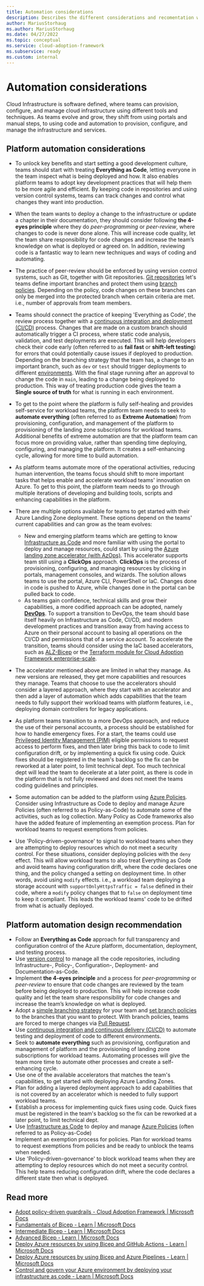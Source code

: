 ```yaml
---
title: Automation considerations
description: Describes the different considerations and recomentation when automating deployment of Azure Landing Zone and platform services
author: MariusStorhaug
ms.author: MariusStorhaug
ms.date: 04/27/2022
ms.topic: conceptual
ms.service: cloud-adoption-framework
ms.subservice: ready
ms.custom: internal
---
```


# Automation considerations

Cloud Infrastructure is software defined, where teams can provision, configure, and manage cloud infrastructure using different tools and techniques. As teams evolve and grow, they shift from using portals and manual steps, to using code and automation to provision, configure, and manage the infrastructure and services.

## Platform automation considerations

- To unlock key benefits and start setting a good development culture, teams should start with treating **Everything as Code**, letting everyone in the team inspect what is being deployed and how. It also enables platform teams to adopt key development practices that will help them to be more agile and efficient. By keeping code in repositories and using version control systems, teams can track changes and control what changes they want into production.
- When the team wants to deploy a change to the infrastructure or update a chapter in their documentation, they should consider following **the 4-eyes principle** where they do _peer-programming_ or _peer-review_, where changes to code is never done alone. This will increase code quality, let the team share responsibility for code changes and increase the team’s knowledge on what is deployed or agreed on. In addition, reviewing code is a fantastic way to learn new techniques and ways of coding and automating.
- The practice of peer-review should be enforced by using version control systems, such as Git, together with Git repositories. [Git repositories](../considerations/development-strategy-development-lifecycle.md#repository-strategy) let's teams define important branches and protect them using [branch policies](../considerations/development-strategy-development-lifecycle.md#branch-strategy). Depending on the policy, code changes on these branches can only be merged into the protected branch when certain criteria are met. i.e., number of approvals from team members.
- Teams should connect the practice of keeping 'Everything as Code', the review process together with a [continuous integration and deployment (CI/CD)](../considerations/development-strategy-development-lifecycle.md#automated-builds) process. Changes that are made on a custom branch should automatically trigger a CI process, where static code analysis, validation, and test deployments are executed. This will help developers check their code early (often referred to as **fail fast** or **shift-left testing**) for errors that could potentially cause issues if deployed to production. Depending on the branching strategy that the team has, a change to an important branch, such as `dev` or `test` should trigger deployments to different [environments](../considerations/environments.md). With the final stage running after an approval to change the code in `main`, leading to a change being deployed to production. This way of treating production code gives the team a **Single source of truth** for what is running in each environment.
- To get to the point where the platform is fully self-healing and provides self-service for workload teams, the platform team needs to seek to **automate everything** (often referred to as **Extreme Automation**) from provisioning, configuration, and management of the platform to provisioning of the landing zone subscriptions for workload teams. Additional benefits of extreme automation are that the platform team can focus more on providing value, rather than spending time deploying, configuring, and managing the platform. It creates a self-enhancing cycle, allowing for more time to build automation.
- As platform teams automate more of the operational activities, reducing human intervention, the teams focus should shift to more important tasks that helps enable and accelerate workload teams' innovation on Azure. To get to this point, the platform team needs to go through multiple iterations of developing and building tools, scripts and enhancing capabilities in the platform.
- There are multiple options available for teams to get started with their Azure Landing Zone deployment. These options depend on the teams' current capabilities and can grow as the team evolves:
  - New and emerging platform teams which are getting to know [Infrastructure as Code](/azure/architecture/checklist/dev-ops#management) and more familiar with using the portal to deploy and manage resources, could start by using the [Azure landing zone accelerator (with AzOps)](\landing-zone\index.md#azure-landing-zone-accelerator). This accelerator supports team still using a **ClickOps** approach. **ClickOps** is the process of provisioning, configuring, and managing resources by clicking in portals, management consoles, and wizards. The solution allows teams to use the portal, Azure CLI, PowerShell or IaC. Changes done in code is pushed to Azure, while changes done in the portal can be pulled back to code.
  - As teams gain confidence, technical skills and grow their capabilities, a more codified approach can be adopted, namely **[DevOps](./devops-principles-and-practices.md)**. To support a transition to DevOps, the team should base itself heavily on Infrastructure as Code, CI/CD, and modern development practices and transition away from having access to Azure on their personal account to basing all operations on the CI/CD and permissions that of a service account. To accelerate the transition, teams should consider using the IaC based accelerators, such as [ALZ-Bicep](https://github.com/Azure/ALZ-Bicep) or the [Terraform module for Cloud Adoption Framework enterprise-scale](../enterprise-scale/terraform-module-caf-enterprise-scale.md).

- The accelerator mentioned above are limited in what they manage. As new versions are released, they get more capabilities and resources they manage. Teams that choose to use the accelerators should consider a layered approach, where they start with an accelerator and then add a layer of automation which adds capabilities that the team needs to fully support their workload teams with platform features, i.e., deploying domain controllers for legacy applications.
- As platform teams transition to a more DevOps approach, and reduce the use of their personal accounts, a process should be established for how to handle emergency fixes. For a start, the teams could use [Privileged Identity Management (PIM)](/azure/active-directory/privileged-identity-management/pim-configure) eligible permissions to request access to perform fixes, and then later bring this back to code to limit configuration drift, or by implementing a quick fix using code. Quick fixes should be registered in the team's backlog so the fix can be reworked at a later point, to limit technical dept. Too much technical dept will lead the team to decelerate at a later point, as there is code in the platform that is not fully reviewed and does not meet the teams coding guidelines and principles.
- Some automation can be added to the platform using [Azure Policies](/azure/governance/policy/overview). Consider using Infrastructure as Code to deploy and manage Azure Policies (often referred to as Policy-as-Code) to automate some of the activities, such as log collection. Many Policy as Code frameworks also have the added feature of implementing an exemption process. Plan for workload teams to request exemptions from policies.
- Use 'Policy-driven-governance' to signal to workload teams when they are attempting to deploy resources which do not meet a security control. For these situations, consider deploying policies with the `deny` effect. This will allow workload teams to also treat Everything as Code and avoid teams having configuration drift, where the code declares one thing, and the policy changed a setting on deployment time. In other words, avoid using `modify` effects. i.e., a workload team deploying a storage account with `supportOnlyHttpsTraffic = false` defined in their code, where a `modify` policy changes that to `false` on deployment time to keep it compliant. This leads the workload teams' code to be drifted from what is actually deployed.

## Platform automation design recommendation

- Follow an **Everything as Code** approach for full transparency and configuration control of the Azure platform, documentation, deployment, and testing process.
- Use [version control](/devops/develop/git/what-is-version-control) to manage all the code repositories, including Infrastructure-, Policy-, Configuration-, Deployment- and Documentation-as-Code.
- Implement **the 4-eyes principle** and a process for _peer-programming_ or _peer-review_ to ensure that code changes are reviewed by the team before being deployed to production. This will help increase code quality and let the team share responsibility for code changes and increase the team’s knowledge on what is deployed.
- Adopt a [simple branching strategy](/azure/devops/repos/git/git-branching-guidance) for your team and [set branch policies](/azure/devops/repos/git/branch-policies) to the branches that you want to protect. With branch policies, teams are forced to merge changes via [Pull Request](/azure/devops/repos/git/about-pull-requests).
- Use [continuous integration and continuous delivery (CI/CD)](./devops-principles-and-practices.md#define-your-devops-framework) to automate testing and deployment of code to different environments.
- Seek to **automate everything** such as provisioning, configuration and management of platform and the provisioning of landing zone subscriptions for workload teams. Automating processes will give the team more time to automate other processes and create a self-enhancing cycle.
- Use one of the available accelerators that matches the team's capabilities, to get started with deploying Azure Landing Zones.
- Plan for adding a layered deployment approach to add capabilities that is not covered by an accelerator which is needed to fully support workload teams.
- Establish a process for implementing quick fixes using code. Quick fixes must be registered in the team's backlog so the fix can be reworked at a later point, to limit technical dept.
- Use [Infrastructure as Code](./infrastructure-as-code.md) to deploy and manage [Azure Policies](/azure/governance/policy/overview) (often referred to as Policy-as-Code)
- Implement an exemption process for policies. Plan for workload teams to request exemptions from policies and be ready to unblock the teams when needed.
- Use 'Policy-driven-governance' to block workload teams when they are attempting to deploy resources which do not meet a security control. This help teams reducing configuration drift, where the code declares a different state then what is deployed.

## Read more

- [Adopt policy-driven guardrails - Cloud Adoption Framework | Microsoft Docs](https://docs.microsoft.com/azure/cloud-adoption-framework/ready/enterprise-scale/dine-guidance)
- [Fundamentals of Bicep - Learn | Microsoft Docs](https://docs.microsoft.com/learn/paths/fundamentals-bicep/)
- [Intermediate Bicep - Learn | Microsoft Docs](https://docs.microsoft.com/learn/paths/intermediate-bicep/)
- [Advanced Bicep - Learn | Microsoft Docs](https://docs.microsoft.com/learn/paths/advanced-bicep/)
- [Deploy Azure resources by using Bicep and GitHub Actions - Learn | Microsoft Docs](https://docs.microsoft.com/learn/paths/bicep-github-actions/)
- [Deploy Azure resources by using Bicep and Azure Pipelines - Learn | Microsoft Docs](https://docs.microsoft.com/learn/paths/bicep-azure-pipelines/)
- [Control and govern your Azure environment by deploying your infrastructure as code - Learn | Microsoft Docs](https://docs.microsoft.com/learn/modules/control-govern-azure-environment-deploying-infrastructure-code/)
